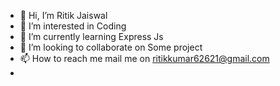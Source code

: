 - 👋 Hi, I’m Ritik Jaiswal
- 👀 I’m interested in Coding
- 🌱 I’m currently learning Express Js
- 💞️ I’m looking to collaborate on Some project
- 📫 How to reach me mail me on ritikkumar62621@gmail.com
- 

<!---
Coder-ritik08/Coder-ritik08 is a ✨ special ✨ repository because its `README.md` (this file) appears on your GitHub profile.
You can click the Preview link to take a look at your changes.
--->
